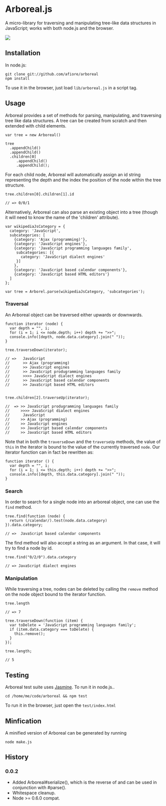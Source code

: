 # Arboreal.js

A micro-library for traversing and manipulating tree-like data
structures in JavaScript; works with both node.js and the browser.

<img src="http://travis-ci.org/afiore/arboreal.png" />

## Installation

In node.js:

    git clone git://github.com/afiore/arboreal
    npm install

To use it in the browser, just load `lib/arboreal.js` in
a script tag.

## Usage

Arboreal provides a set of methods for parsing, manipulating, and
traversing tree like data structures. A tree can be created from scratch and then extended with child elements.

    var tree = new Arboreal()

    tree
      .appendChild()
      .appendChild()
      .children[0]
         .appendChild()
         .appendChild();

For each child node, Arboreal will automatically assign an id string representing the depth and the index
the position of the node within the tree structure.

    tree.children[0].children[1].id

    // => 0/0/1

Alternatively, Arboreal can also parse an existing object into a tree (though it will need to
know the name of the 'children' attribute).

    var wikipediaJsCategory = {
      category: 'JavaScript',
      subcategories: [
        {category: 'Ajax (programming)'},
        {category: 'JavaScript engines'},
        {category: 'JavaScript programming languages family',
         subcategories: [{
           category: 'JavaScript dialect engines'
         }]
        },
        {category: 'JavaScript based calendar components'},
        {category: 'JavaScript based HTML editors'}
      ]
    };

    var tree = Arborel.parse(wikipediaJsCategory, 'subcategories');

### Traversal

An Arboreal object can be traversed either upwards or downwards.

    function iterator (node) {
      var depth = "", i;
      for (i = 1; i <= node.depth; i++) depth += ">>";
      console.info([depth, node.data.category].join(" "));
    }

    tree.traverseDown(iterator);

    // =>   JavaScript
    //      >> Ajax (programming)
    //      >> JavaScript engines
    //      >> JavaScript produgramming languages family
    //      >>>> JavaScript dialect engines
    //      >> JavaScript based calendar components
    //      >> JavaScript based HTML editors


    tree.children[2].traverseUp(iterator);

    //  => >> JavaScript produgramming languages family
    //     >>>> JavaScript dialect engines
    //      JavaScript
    //     >> Ajax (programming)
    //     >> JavaScript engines
    //     >> JavaScript based calendar components
    //     >> JavaScript based HTML editors


Note that in both the `traverseDown` and the `traverseUp` methods, the
value of `this` in the iterator is bound to the value of the
currently traversed `node`. Our iterator function can in fact be
rewritten as:

    function iterator () {
      var depth = "", i;
      for (i = 1; i <= this.depth; i++) depth += ">>";
      console.info([depth, this.data.category].join(" "));
    }

### Search

In order to search for a single node into an arboreal object, one can use the `find`
method.

    tree.find(function (node) {
      return (/calendar/).test(node.data.category)
    }).data.category;

    // =>  JavaScript based calendar components

The find method will also accept a string as an argument. In that case,
it will try to find a node by id.

    tree.find("0/2/0").data.category

    // => JavaScript dialect engines

### Manipulation

While traversing a tree, nodes can be deleted by calling the `remove`
method on the node object bound to the iterator function.

    tree.length

    // => 7

    tree.traverseDown(function (item) {
      var toDelete = 'JavaScript programming languages family';
      if (item.data.category === toDelete) {
        this.remove();
      }
    });

    tree.length;

    // 5

## Testing

Arboreal test suite uses [Jasmine](http://pivotal.github.com/jasmine/).
To run it in node.js..

    cd /home/me/code/arboreal && npm test

To run it in the browser, just open the `test/index.html`

## Minfication

A minified version of Arboreal can be generated by running

    node make.js

## History

### 0.0.2
* Added Arboreal#serialize(), which is the reverse of and can be used in conjunction with #parse().
* Whitespace cleanup.
* Node >= 0.6.0 compat.
